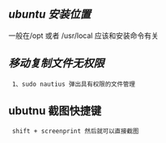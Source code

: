 ## ***ubuntu 安装位置***  
一般在/opt 或者 /usr/local 应该和安装命令有关  
## ***移动复制文件无权限***  
     1、sudo nautius 弹出具有权限的文件管理 
 ## ubutnu 截图快捷键
     shift + screenprint 然后就可以直接截图
     
     

